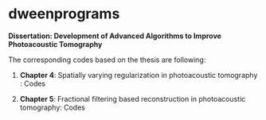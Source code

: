 # dweenprograms

**Dissertation: Development of Advanced Algorithms to Improve Photoacoustic Tomography**

The corresponding codes based on the thesis are following:

1. **Chapter 4**: Spatially varying regularization in photoacoustic tomography : Codes 

2. **Chapter 5**:  Fractional filtering based reconstruction in photoacoustic tomography: Codes
